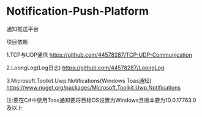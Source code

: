 # Notification-Push-Platform
通知推送平台

项目依赖

1.TCP与UDP通信 https://github.com/44578287/TCP-UDP-Communication

2.LoongLog(Log日志) https://github.com/44578287/LoongLog

3.Microsoft.Toolkit.Uwp.Notifications(Windows Toas通知) https://www.nuget.org/packages/Microsoft.Toolkit.Uwp.Notifications

注:要在C#中使用Toas通知要将目标OS设置为Windows且版本要为10.0.17763.0及以上
